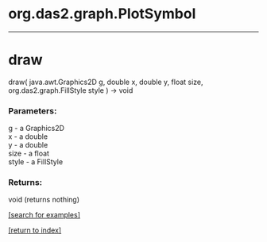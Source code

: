 # org.das2.graph.PlotSymbol
***
<a name="draw"></a>
# draw
draw( java.awt.Graphics2D g, double x, double y, float size, org.das2.graph.FillStyle style ) &rarr; void



### Parameters:
g - a Graphics2D
<br>x - a double
<br>y - a double
<br>size - a float
<br>style - a FillStyle

### Returns:
void (returns nothing)


<a href="https://github.com/autoplot/dev/search?q=draw&unscoped_q=draw">[search for examples]</a>

<a href="https://github.com/autoplot/documentation/blob/master/javadoc/index-all.md">[return to index]</a>

